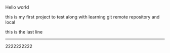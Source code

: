 Hello world

this is my first project to test along with learning git remote repository and local

this is the last line

**************
2222222222
